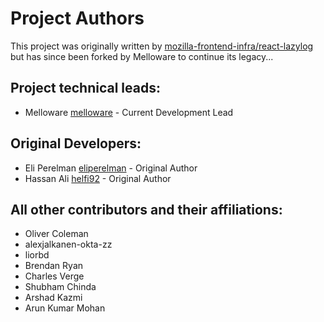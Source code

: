 Project Authors
===============

This project was originally written by [mozilla-frontend-infra/react-lazylog](https://github.com/mozilla-frontend-infra/react-lazylog)
but has since been forked by Melloware to continue its legacy...

## Project technical leads:

* Melloware [melloware](https://github.com/melloware) - Current Development Lead


## Original Developers:

* Eli Perelman  [eliperelman](https://github.com/eliperelman) - Original Author
* Hassan Ali  [helfi92](https://github.com/helfi92) - Original Author

## All other contributors and their affiliations:

* Oliver Coleman
* alexjalkanen-okta-zz
* liorbd
* Brendan Ryan
* Charles Verge
* Shubham Chinda
* Arshad Kazmi
* Arun Kumar Mohan

